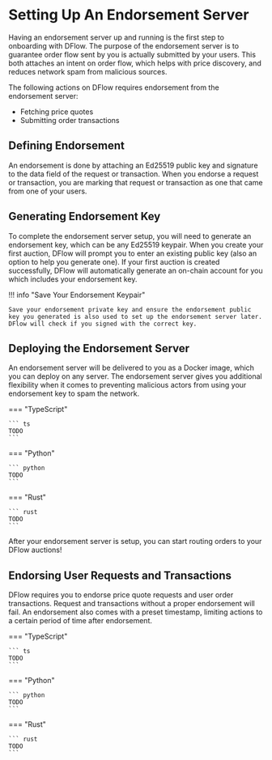 # Setting Up An Endorsement Server

Having an endorsement server up and running is the first step to onboarding with DFlow. The purpose of the endorsement server is to guarantee order flow sent by you is actually submitted by your users. This both attaches an intent on order flow, which helps with price discovery, and reduces network spam from malicious sources.

The following actions on DFlow requires endorsement from the endorsement server:

- Fetching price quotes
- Submitting order transactions

## Defining Endorsement

An endorsement is done by attaching an Ed25519 public key and signature to the data field of the request or transaction. When you endorse a request or transaction, you are marking that request or transaction as one that came from one of your users.

## Generating Endorsement Key

To complete the endorsement server setup, you will need to generate an endorsement key, which can be any Ed25519 keypair. When you create your first auction, DFlow will prompt you to enter an existing public key (also an option to help you generate one). If your first auction is created successfully, DFlow will automatically generate an on-chain account for you which includes your endorsement key.

!!! info "Save Your Endorsement Keypair"

    Save your endorsement private key and ensure the endorsement public key you generated is also used to set up the endorsement server later. DFlow will check if you signed with the correct key.

## Deploying the Endorsement Server

An endorsement server will be delivered to you as a Docker image, which you can deploy on any server. The endorsement server gives you additional flexibility when it comes to preventing malicious actors from using your endorsement key to spam the network.

=== "TypeScript"

    ``` ts
    TODO
    ```

=== "Python"

    ``` python
    TODO
    ```

=== "Rust"

    ``` rust
    TODO
    ```

After your endorsement server is setup, you can start routing orders to your DFlow auctions!

## Endorsing User Requests and Transactions

DFlow requires you to endorse price quote requests and user order transactions. Request and transactions without a proper endorsement will fail. An endorsement also comes with a preset timestamp, limiting actions to a certain period of time after endorsement.

=== "TypeScript"

    ``` ts
    TODO
    ```

=== "Python"

    ``` python
    TODO
    ```

=== "Rust"

    ``` rust
    TODO
    ```
